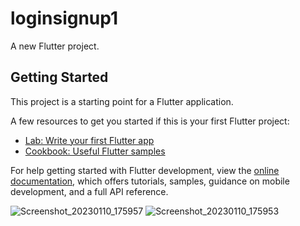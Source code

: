 # loginsignup1

A new Flutter project.

## Getting Started

This project is a starting point for a Flutter application.

A few resources to get you started if this is your first Flutter project:

- [Lab: Write your first Flutter app](https://docs.flutter.dev/get-started/codelab)
- [Cookbook: Useful Flutter samples](https://docs.flutter.dev/cookbook)

For help getting started with Flutter development, view the
[online documentation](https://docs.flutter.dev/), which offers tutorials,
samples, guidance on mobile development, and a full API reference.



![Screenshot_20230110_175957](https://user-images.githubusercontent.com/82828389/211548936-16a33c9f-44a4-40b4-8600-1db0738741a5.jpg)
![Screenshot_20230110_175953](https://user-images.githubusercontent.com/82828389/211548963-e7a4bc21-64d2-4ab8-b001-c427a563e760.jpg) 

